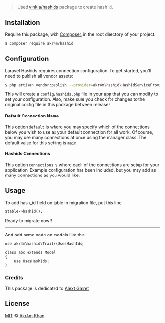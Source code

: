 > Used [vinkla/hashids](https://github.com/vinkla/laravel-hashids) package to create hash id.

## Installation

Require this package, with [Composer](https://getcomposer.org/), in the root directory of your project.

```bash
$ composer require akr4m/hashid
```

## Configuration

Laravel Hashids requires connection configuration. To get started, you'll need to publish all vendor assets:

```bash
$ php artisan vendor:publish --provider=akr4m\hashid\HashIdServiceProvider
```

This will create a `config/hashids.php` file in your app that you can modify to set your configuration. Also, make sure you check for changes to the original config file in this package between releases.

#### Default Connection Name

This option `default` is where you may specify which of the connections below you wish to use as your default connection for all work. Of course, you may use many connections at once using the manager class. The default value for this setting is `main`.

#### Hashids Connections

This option `connections` is where each of the connections are setup for your application. Example configuration has been included, but you may add as many connections as you would like.

## Usage

To add hash_id field on table in migration file, put this line

```
$table->hashid();
```

Ready to migrate now!!

---

And add some code on models like this

```
use akr4m\hashid\Traits\UsesHashIds;

class abc extends Model
{
    use UsesHashIds;
}
```

### Credits

This package is dedicated to [Alext Garret](https://twitter.com/alexjgarrett)

## License

[MIT](LICENSE) © [AkrAm Khan](https://twitter.com/Akr4mKhan)
